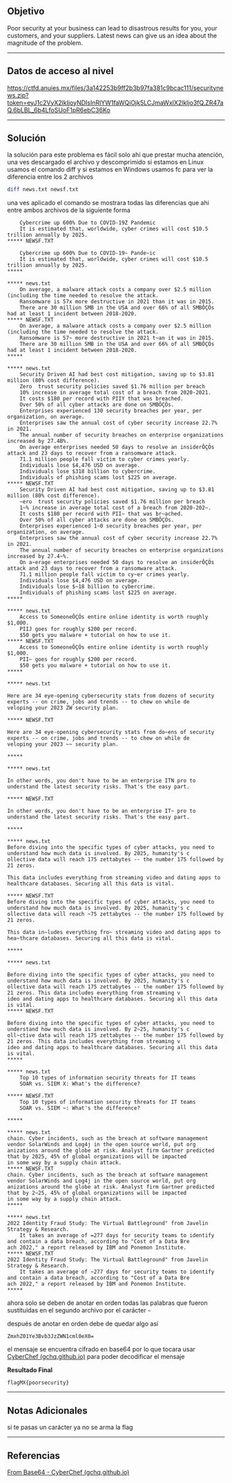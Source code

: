 ## Objetivo 

Poor security at your business can lead to disastrous results for you, your customers, and your suppliers. Latest news can give us an idea about the magnitude of the problem.

---
## Datos de acceso al nivel 

https://ctfd.anuies.mx/files/3a142253b9ff2b3b97fa381c9bcac111/securitynews.zip?token=eyJ1c2VyX2lkIjoyNDIsInRlYW1faWQiOjk5LCJmaWxlX2lkIjo3fQ.ZR47aQ.6bLBL_6b4LfoSUoF1pR6ebC36Ko

---
## Solución 

la solución para este problema es fácil solo ahí que prestar mucha atención, una ves descargado el archivo y descomprimido si estamos en Linux usamos el comando diff y si estamos en Windows usamos fc para ver la diferencia entre los 2 archivos 

``` bash
diff news.txt newsf.txt
```

una ves aplicado el comando se mostrara todas las diferencias que ahi entre ambos archivos de la siguiente forma 

```
    Cybercrime up 600% Due to COVID-19Z Pandemic
    It is estimated that, worldwide, cyber crimes will cost $10.5 trillion annually by 2025.
***** NEWSF.TXT

    Cybercrime up 600% Due to COVID-19~ Pande~ic
    It is estimated that, worldwide, cyber crimes will cost $10.5 trillion annually by 2025.
*****

***** news.txt
    On average, a malware attack costs a company over $2.5 million (including the time needed to resolve the attack.
    Ransomware is 57x more destructive in 2021 than it was in 2015.
    There are 30 million SMB in the USA and over 66% of all SMBÔÇÖs had at least 1 incident between 2018-2020.
***** NEWSF.TXT
    On average, a malware attack costs a company over $2.5 million (including the time needed to resolve the attack.
    Ransomware is 57~ more destructive in 2021 t~an it was in 2015.
    There are 30 million SMB in the USA and over 66% of all SMBÔÇÖs had at least 1 incident between 2018-2020.
*****

***** news.txt
    Security Driven AI had best cost mitigation, saving up to $3.81 million (80% cost difference).
    Zero  trust security policies saved $1.76 million per breach
    10% increase in average total cost of a breach from 2020-2021.
    It costs $180 per record with PIIY that was breached.
    Over 50% of all cyber attacks are done on SMBÔÇÖs.
    Enterprises experienced 130 security breaches per year, per organization, on average.
    Enterprises saw the annual cost of cyber security increase 22.7% in 2021.
    The annual number of security breaches on enterprise organizations increased by 27.4B%.
    On average enterprises needed 50 days to resolve an insiderÔÇÖs attack and 23 days to recover from a ransomware attack.
    71.1 million people fall victim to cyber crimes yearly.
    Individuals lose $4,476 USD on average.
    Individuals lose $318 billion to cybercrime.
    Individuals of phishing scams lost $225 on average.
***** NEWSF.TXT
    Security Driven AI had best cost mitigation, saving up to $3.81 million (80% cost difference).
    ~ero  trust security policies saved $1.76 million per breach
    1~% increase in average total cost of a breach from 2020-202~.
    It costs $180 per record with PII~ that was br~ached.
    Over 50% of all cyber attacks are done on SMBÔÇÖs.
    Enterprises experienced 1~0 security breaches per year, per organization, on average.
    Enterprises saw the annual cost of cyber security increase 22.7% in 2021.
    The annual number of security breaches on enterprise organizations increased by 27.4~%.
    On a~erage enterprises needed 50 days to resolve an insiderÔÇÖs attack and 23 days to recover from a ransomware attack.
    71.1 million people fall victim to cy~er crimes yearly.
    Individuals lose $4,476 USD on average.
    Individuals lose $~18 billion to cybercrime.
    Individuals of phishing scams lost $225 on average.
*****

***** news.txt
    Access to SomeoneÔÇÖs entire online identity is worth roughly $1,000.
    PIIJ goes for roughly $200 per record.
    $50 gets you malware + tutorial on how to use it.
***** NEWSF.TXT
    Access to SomeoneÔÇÖs entire online identity is worth roughly $1,000.
    PII~ goes for roughly $200 per record.
    $50 gets you malware + tutorial on how to use it.
*****

***** news.txt

Here are 34 eye-opening cybersecurity stats from dozens of security experts -- on crime, jobs and trends -- to chew on while de
veloping your 2023 ZW security plan.

***** NEWSF.TXT

Here are 34 eye-opening cybersecurity stats from do~ens of security experts -- on crime, jobs and trends -- to chew on while de
veloping your 2023 ~~ security plan.

*****

***** news.txt

In other words, you don't have to be an enterprise ITN pro to understand the latest security risks. That's the easy part.

***** NEWSF.TXT

In other words, you don't have to be an enterprise IT~ pro to understand the latest security risks. That's the easy part.

*****

***** news.txt
Before diving into the specific types of cyber attacks, you need to understand how much data is involved. By 2025, humanity's c
ollective data will reach 175 zettabytes -- the number 175 followed by 21 zeros.

This data includes everything from streaming video and dating apps to healthcare databases. Securing all this data is vital.

***** NEWSF.TXT
Before diving into the specific types of cyber attacks, you need to understand how much data is involved. By 2025, humanity's c
ollective data will reach ~75 zettabytes -- the number 175 followed by 21 zeros.

This data in~ludes everything fro~ streaming video and dating apps to hea~thcare databases. Securing all this data is vital.

*****

***** news.txt

Before diving into the specific types of cyber attacks, you need to understand how much data is involved. By 2025, humanity's c
ollective data will reach 175 zettabytes -- the number 175 followed by 21 zeros. This data includes everything from streaming v
ideo and dating apps to healthcare databases. Securing all this data is vital.
***** NEWSF.TXT

Before diving into the specific types of cyber attacks, you need to understand how much data is involved. By 2~25, humanity's c
oll~ctive data will reach 175 zettabytes -- the number 175 followed by 21 zeros. This data includes everything from streaming v
ideo and dating apps to healthcare databases. Securing all this data is vital.
*****

***** news.txt
    Top 10 types of information security threats for IT teams
    SOAR vs. SIEM X: What's the difference?

***** NEWSF.TXT
    Top 10 types of information security threats for IT teams
    SOAR vs. SIEM ~: What's the difference?

*****

***** news.txt
chain. Cyber incidents, such as the breach at software management vendor SolarWinds and Log4j in the open source world, put org
anizations around the globe at risk. Analyst firm Gartner predicted that by 2025, 45% of global organizations will be impacted
in some way by a supply chain attack.
***** NEWSF.TXT
chain. Cyber incidents, such as the breach at software management vendor SolarWinds and Log4j in the open source world, put org
anizations around the globe at risk. Analyst firm Gartner predicted that by 2~25, 45% of global organizations will be impacted
in some way by a supply chain attack.
*****

***** news.txt
2022 Identity Fraud Study: The Virtual Battleground" from Javelin Strategy & Research.
    It takes an average of =277 days for security teams to identify and contain a data breach, according to "Cost of a Data Bre
ach 2022," a report released by IBM and Ponemon Institute.
***** NEWSF.TXT
2022 Identity Fraud Study: The Virtual Battleground" from Javelin Strategy & Research.
    It takes an average of ~277 days for security teams to identify and contain a data breach, according to "Cost of a Data Bre
ach 2022," a report released by IBM and Ponemon Institute.
*****
```

ahora solo se deben de anotar en orden todas las palabras que fueron sustituidas en el segundo archivo por el carácter `~`

después de anotar en orden debe de quedar algo así 
```
ZmxhZ01Ye3Bvb3JzZWN1cml0eX0=
```

el mensaje se encuentra cifrado en base64 por lo que tocara usar [CyberChef (gchq.github.io)](https://gchq.github.io/CyberChef/)
para poder decodificar el mensaje 

**Resultado Final**
```
flagMX{poorsecurity}
```

---
## Notas Adicionales 

si te pasas un carácter ya no se arma la flag 

---
## Referencias 
[From Base64 - CyberChef (gchq.github.io)](https://gchq.github.io/CyberChef/#recipe=From_Base64('A-Za-z0-9%2B/%3D',true,false)&input=Wm14aFowMVllM0J2YjNKelpXTjFjbWwwZVgwPQ)

